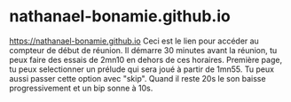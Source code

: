 # nathanael-bonamie.github.io
https://nathanael-bonamie.github.io
Ceci est le lien pour accéder au compteur de début de réunion.
Il démarre 30 minutes avant la réunion, tu peux faire des essais de 2mn10 en dehors de ces horaires.
Première page, tu peux selectionner un prélude qui sera joué à partir de 1mn55. Tu peux aussi passer cette option avec "skip".
Quand il reste 20s le son baisse progressivement et un bip sonne à 10s.
